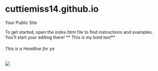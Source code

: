 cuttiemiss14.github.io
=====================

Your Public Site

To get started, open the index.html file to find instructions and examples. You'll start your editing there!
** This is my bold text**
######  This is a Headline for ya 

![](http://assisted-living.benchmarkseniorliving.com/wp-content/uploads/2012/11/iStock_000017473165Large.jpg)

